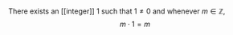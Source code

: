 There exists an [[integer]] $1$ such that $1\ne0$ and whenever $m\in \mathbb{Z}$,
$$
m\cdot 1=m
$$


